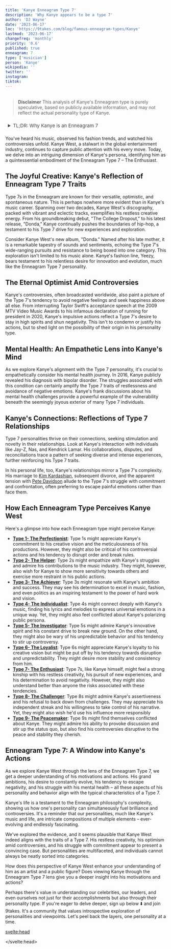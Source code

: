 ```yaml
---
title: 'Kanye Enneagram Type 7'
description: 'Why Kanye appears to be a type 7'
author: 'DJ Wayne'
date: '2023-06-17'
loc: 'https://9takes.com/blog/famous-enneagram-types/Kanye'
lastmod: '2023-06-17'
changefreq: 'monthly'
priority: '0.6'
published: true
enneagram: 7
type: ['musician']
person: 'Kanye'
wikipedia: ''
twitter: ''
instagram:
tiktok:
---
```


<!--
notes:
Kanye West
Kanye West new album
Kanye West songs
Kanye West net worth
Kanye West Yeezy
Kanye West fashion
Kanye West and Kim Kardashian
Kanye West Donda
Kanye West tour
Kanye West discography
Kanye West news
Kanye West biography
Kanye West quotes
Kanye West sneakers
Kanye West music videos
Kanye West awards
Kanye West collaborations
Kanye West concerts
Kanye West merchandise
Kanye West interviews -->

<script>
	import  PopCard  from "../../../lib/components/atoms/PopCard.svelte";
</script>
<div
	style="display: flex;
    justify-content: center;
    margin: 1rem 0;
	"
>
	<PopCard
		image={`/types/7s/${'Kanye'}.webp`}
		showIcon={false}
		displayText="Kanye"
		subtext=""
	/>
</div>

> **Disclaimer** This analysis of Kanye's Enneagram type is purely speculative, based on publicly available information, and may not reflect the actual personality type of Kanye.

<details>
<summary class="accordion">TL;DR: Why Kanye is an Enneagram 7</summary>
<div class="panel">
<ul>
<li><b>Kanye's Relentless Creativity</b>: When we think of Kanye, his boundary-pushing music and fashion come to mind. His discography and fashion line, Yeezy, reflect the Enneagram Type 7's relentless drive for exploration and innovation. From "The College Dropout" to "Donda," Kanye's eclectic music encapsulates the restless creative energy inherent in Type 7s.</li>
<li><b>Kanye's Inner World</b>: Inside Kanye's mind, there's a continuous pursuit of novelty and avoidance of negative emotions, typical of Type 7s. His tendency to constantly create and innovate likely stems from this desire for new experiences, making his day-to-day life a vibrant, ever-changing landscape.
</li>
<li><b>Controversies and Type 7 Traits</b>: Kanye's controversies, like his interruption of Taylor Swift's acceptance speech and his presidential bid, echo Type 7's drive to maintain positivity and avoid negativity. This isn't to excuse his actions, but an empathetic lens into how Type 7's core fear of pain and deprivation might manifest in real-world scenarios.
</li>
<li><b>Kanye's Core Motivation</b>: Kanye's core motivation as a Type 7 seems to be a quest for freedom and satisfaction. Whether it's his constant musical evolution, his audacious public statements, or his exploration in the fashion industry, all can be traced back to the Type 7's innate desire for variety and personal fulfillment.
</li>
</ul>
  </div>
</details>

<p class="firstLetter">You've heard his music, observed his fashion trends, and watched his controversies unfold. Kanye West, a stalwart in the global entertainment industry, continues to capture public attention with his every move. Today, we delve into an intriguing dimension of Kanye's persona, identifying him as a quintessential embodiment of the Enneagram Type 7 – The Enthusiast.</p>

## The Joyful Creative: Kanye's Reflection of Enneagram Type 7 Traits

Type 7s in the Enneagram are known for their versatile, optimistic, and spontaneous nature. This is perhaps nowhere more evident than in Kanye's music career. Spanning over two decades, Kanye West's discography, packed with vibrant and eclectic tracks, exemplifies his restless creative energy. From his groundbreaking debut, "The College Dropout," to his latest release, "Donda," Kanye continually pushes the boundaries of hip-hop, a testament to his Type 7 drive for new experiences and exploration.

Consider Kanye West's new album, "Donda." Named after his late mother, it is a remarkable tapestry of sounds and sentiments, echoing the Type 7's wide-ranging pursuits and resistance to being boxed into one category. This exploration isn't limited to his music alone. Kanye's fashion line, Yeezy, bears testament to his relentless desire for innovation and evolution, much like the Enneagram Type 7 personality.

## The Eternal Optimist Amid Controversies

Kanye's controversies, often broadcasted worldwide, also paint a picture of the Type 7's tendency to avoid negative feelings and seek happiness above all else. From interrupting Taylor Swift's acceptance speech at the 2009 MTV Video Music Awards to his infamous declaration of running for president in 2020, Kanye's impulsive actions reflect a Type 7's desire to stay in high spirits and shun negativity. This isn't to condemn or justify his actions, but to shed light on the possibility of their origin in his personality type.

## Mental Health: An Empathetic Lens into Kanye's Mind

As we explore Kanye's alignment with the Type 7 personality, it's crucial to empathetically consider his mental health journey. In 2016, Kanye publicly revealed his diagnosis with bipolar disorder. The struggles associated with this condition can certainly amplify the Type 7 traits of restlessness and avoidance of negative emotions. Kanye's frank discussions about his mental health challenges provide a powerful example of the vulnerability beneath the seemingly joyous exterior of many Type 7 individuals.

## Kanye's Connections: Reflections of Type 7 Relationships

Type 7 personalities thrive on their connections, seeking stimulation and novelty in their relationships. Look at Kanye's interaction with individuals like Jay-Z, Nas, and Kendrick Lamar. His collaborations, disputes, and reconciliations trace a pattern of seeking diverse and intense experiences, further reinforcing his Type 7 traits.

In his personal life, too, Kanye's relationships mirror a Type 7's complexity. His marriage to [Kim Kardashian](/blog/famous-enneagram-types/Kim-Kardashian), subsequent divorce, and the apparent tension with [Pete Davidson](/blog/famous-enneagram-types/Pete-Davidson) allude to the Type 7's struggle with commitment and confrontation, often preferring to escape painful emotions rather than face them.

## How Each Enneagram Type Perceives Kanye West

Here's a glimpse into how each Enneagram type might perceive Kanye:

- **[Type 1- The Perfectionist](/blog/enneagram/enneagram-type-1)**: Type 1s might appreciate Kanye's commitment to his creative vision and the meticulousness of his productions. However, they might also be critical of his controversial actions and his tendency to disrupt order and break rules.
- **[Type 2- The Helper](/blog/enneagram/enneagram-type-2)**: Type 2s might empathize with Kanye's struggles and admire his contributions to the music industry. They might, however, also wish for Kanye to show more sensitivity towards others and exercise more restraint in his public actions.
- **[Type 3- The Achiever](/blog/enneagram/enneagram-type-3)**: Type 3s might resonate with Kanye's ambition and success. They may see his determination to excel in music, fashion, and even politics as an inspiring testament to the power of hard work and vision.
- **[Type 4- The Individualist](/blog/enneagram/enneagram-type-4)**: Type 4s might connect deeply with Kanye's music, finding his lyrics and melodies to express universal emotions in a unique way. Yet, they might also feel conflicted about Kanye's polarizing public persona.
- **[Type 5- The Investigator](/blog/enneagram/enneagram-type-5)**: Type 5s might admire Kanye's innovative spirit and his constant drive to break new ground. On the other hand, they might also be wary of his unpredictable behavior and his tendency to stir up controversy.
- **[Type 6- The Loyalist](/blog/enneagram/enneagram-type-6)**: Type 6s might appreciate Kanye's loyalty to his creative vision but might be put off by his tendency towards disruption and unpredictability. They might desire more stability and consistency from him.
- **[Type 7- The Enthusiast](/blog/enneagram/enneagram-type-7)**: Type 7s, like Kanye himself, might feel a strong kinship with his restless creativity, his pursuit of new experiences, and his determination to avoid negativity. However, they might also understand better than anyone the risks associated with these tendencies.
- **[Type 8- The Challenger](/blog/enneagram/enneagram-type-8)**: Type 8s might admire Kanye's assertiveness and his refusal to back down from challenges. They may appreciate his independent streak and his willingness to take control of his narrative. Yet, they might also wish he'd use his influence more responsibly
- **[Type 9- The Peacemaker](/blog/enneagram/enneagram-type-9)**: Type 9s might find themselves conflicted about Kanye. They might admire his ability to provoke discussion and stir up the status quo, but also find his controversies disruptive to the peace and stability they cherish.

## Enneagram Type 7: A Window into Kanye's Actions

As we explore Kanye West through the lens of the Enneagram Type 7, we get a deeper understanding of his motivations and actions. His grand ambitions, his desire to constantly evolve, his tendency to escape negativity, and his struggle with his mental health – all these aspects of his personality and behavior align with the typical characteristics of a Type 7.

Kanye's life is a testament to the Enneagram philosophy's complexity, showing us how one's personality can simultaneously fuel brilliance and controversies. It's a reminder that our personalities, much like Kanye's music and life, are intricate compositions of multiple elements – ever-evolving and endlessly fascinating.

We've explored the evidence, and it seems plausible that Kanye West indeed aligns with the traits of a Type 7. His restless creativity, his optimism amid controversies, and his struggle with commitment appear to present a convincing case. But personalities are multifaceted, and individuals cannot always be neatly sorted into categories.

How does this perspective of Kanye West enhance your understanding of him as an artist and a public figure? Does viewing Kanye through the Enneagram Type 7 lens give you a deeper insight into his motivations and actions?

Perhaps there's value in understanding our celebrities, our leaders, and even ourselves not just for their accomplishments but also through their personality type. If you're eager to delve deeper, sign up below ⬇️ and join 9takes. It's a community that values introspective exploration of personalities and viewpoints. Let's peel back the layers, one personality at a time.

<svelte:head>

<script type="application/ld+json">
  {
  "@context": "http://schema.org",
  "@graph": [
    {
      "@type": "Article",
      "articleBody": "This article explores the personality traits of Kanye West from the perspective of the Enneagram Type 7. Known for his restless creativity, a quest for new experiences, and a desire to avoid negativity, Kanye embodies many characteristics of Type 7 personalities. The article discusses various facets of Kanye's life and career that demonstrate his Type 7 characteristics, including his rise to fame, his inner world, controversies he's faced, and how these elements might be related to the core attributes of a Type 7.",
      "creator" : ["DJ Wayne"],
"author": {
        "@type": "Person",
        "name": "DJ Wayne",
"sameAs": [
      {
        "@id": "https://www.instagram.com/djwayne3/"
},
{
"@id": "https://www.youtube.com/@djwayne3"
      },
          {
            "@id": "https://www.linkedin.com/in/davidtwayne/"
          },
      {
        "@id": "https://twitter.com/djwayne3"
      }
     ]
      },
      "dateModified": {
        "@type": "Date",
        "@value": "2023-06-23"
      },
      "datePublished": {
        "@type": "Date",
        "@value": "2023-06-23"
      },
      "description": "This blog post examines the reasons why Kanye West might be an Enneagram Type 7. It focuses on his personality traits, his motivations, his inner world, controversies he's faced, and how these elements might be related to the core attributes of a Type 7.",
      "headline": "Unraveling Kanye West: An Insight Into His Enneagram Type 7 Personality",
      "image": {
        "@type": "ImageObject",
        "height": 800,
        "url": {
          "@id": "https://9takes.com/types/7s/Kanye.webp"
        },
        "width": 1200
      },
      "mainEntityOfPage": {
        "@id": "https://9takes.com/blog/famous-enneagram-types/kanye-west",
        "@type": "WebPage"
      },
      "mentions": {
        "@type": "Person",
        "name": "Kanye West",
        "sameAs": [
          {
            "@id": "https://en.wikipedia.org/wiki/Kanye_West"
          },
          {
            "@id": "https://twitter.com/kanyewest"
          },
          {
            "@id": "https://www.instagram.com/kanyewest/"
          }
        ]
      },
      "publisher": {
        "@type": "Organization",
"sameAs": [
      {
        "@id": "https://www.instagram.com/9takesdotcom/"
      },
      {
        "@id": "https://twitter.com/9takesdotcom"
      }
     ],
        "logo": {
          "@type": "ImageObject",
          "url": {
            "@id": "https://9takes.com/brand/darkRubix.png"
          }
        },
        "name": "9takes"
      }
    },
    {
      "@type": "FAQPage",
      "mainEntity": [
        {
          "@type": "Question",
          "acceptedAnswer": {
            "@type": "Answer",
            "text": "Kanye West exhibits many characteristics associated with Enneagram Type 7 personalities. This includes his restless creativity, quest for new experiences, and a desire to avoid negativity. These characteristics are deeply rooted in his desire to experience a variety of things and avoid feeling pain, which is a core motivation for Type 7 individuals."
          },
          "name": "Why is Kanye West considered an Enneagram Type 7?"
        },
        {
          "@type": "Question",
          "acceptedAnswer": {
            "@type": "Answer",
            "text": "Kanye's success in multiple fields, his influential music and fashion careers, and his ability to bounce back from public controversies are all indicative of his Type 7 personality. Moreover, his constant pursuit of new ventures and his passion for creativity also reflect the strengths and growth potential of Type 7 individuals."
          },
          "name": "What are some examples of Kanye West's Type 7 characteristics?"
        }
      ]
    }
  ]
}
</script>

</svelte:head>

<style lang="scss">
  .accordion {
    color: #444;
    cursor: pointer;
    padding: 0.5rem;
    border: none;
    text-align: left;
    outline: none;
    font-size: 15px;
    transition: 0.4s;
  }

  .accordion:hover {
    background-color: var(--color-theme-purple-v);
    color: var(--color-theme-purple);
  }

  /*.panel:hover {

    background-color: #ccc;

}*/

  .panel {
    padding: 18px;
    /*display: none;*/
    background-color: white;
    overflow: hidden;

  }
</style>
